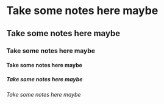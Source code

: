 # Take some notes here maybe
## Take some notes here maybe
### Take some notes here maybe
#### Take some notes here maybe
##### Take some notes here maybe
###### Take some notes here maybe